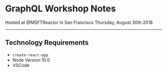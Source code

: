 # GraphQL Workshop Notes

Hosted at @MSFTReactor in San Francisco
Thursday, August 30th 2018

---

## Technology Requirements

- `create-react-app`
- Node Version 10.0
- VSCode
